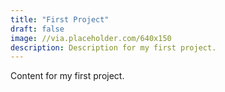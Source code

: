 ```yaml
---
title: "First Project"
draft: false
image: //via.placeholder.com/640x150
description: Description for my first project. 
---
```

Content for my first project.

